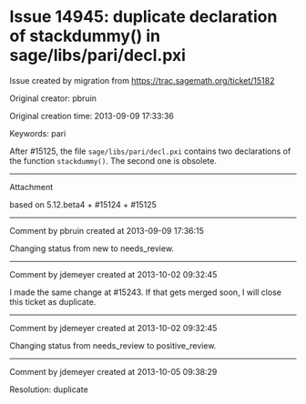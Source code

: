 # Issue 14945: duplicate declaration of stackdummy() in sage/libs/pari/decl.pxi

Issue created by migration from https://trac.sagemath.org/ticket/15182

Original creator: pbruin

Original creation time: 2013-09-09 17:33:36

Keywords: pari

After #15125, the file `sage/libs/pari/decl.pxi` contains two declarations of the function `stackdummy()`.  The second one is obsolete.



---

Attachment

based on 5.12.beta4 + #15124 + #15125


---

Comment by pbruin created at 2013-09-09 17:36:15

Changing status from new to needs_review.


---

Comment by jdemeyer created at 2013-10-02 09:32:45

I made the same change at #15243. If that gets merged soon, I will close this ticket as duplicate.


---

Comment by jdemeyer created at 2013-10-02 09:32:45

Changing status from needs_review to positive_review.


---

Comment by jdemeyer created at 2013-10-05 09:38:29

Resolution: duplicate
